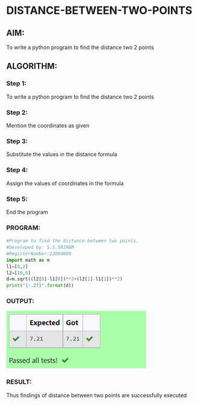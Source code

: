 # DISTANCE-BETWEEN-TWO-POINTS

## AIM:
To write a python program to find the distance two 2 points
## ALGORITHM:
### Step 1: 
To write a python program to find the distance two 2 points


### Step 2: 
Mention the coordinates as given


### Step 3: 
Substitute the values in the distance formula 
### Step 4: 
Assign the values of coordinates in the formula


### Step 5: 
End the program


### PROGRAM:
```python
#Program to find the distance between two points.
#Developed by: S.S.SRIRAM
#RegisterNumber:22004880
import math as m
l1=[4,2]
l2=[10,6]
d=m.sqrt((l2[0]-l1[0])**2+(l2[1]-l1[1])**2)
print("{:.2f}".format(d))
```
  


### OUTPUT:
![output](dist.png)


### RESULT:
Thus findings of distance between two points are successfully executed

